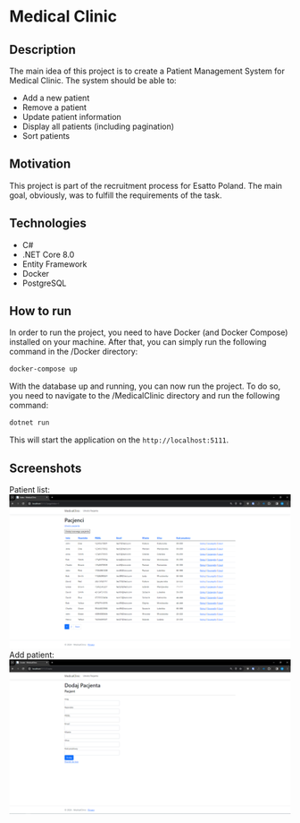 # Medical Clinic
## Description
The main idea of this project is to create a Patient Management System for Medical Clinic. The system should be able to:
- Add a new patient
- Remove a patient
- Update patient information
- Display all patients (including pagination)
- Sort patients
## Motivation
This project is part of the recruitment process for Esatto Poland. The main goal, obviously, was to fulfill the requirements of the task. 
## Technologies
- C#
- .NET Core 8.0
- Entity Framework
- Docker
- PostgreSQL
## How to run
In order to run the project, you need to have Docker (and Docker Compose) installed on your machine. After that, you can simply run the following command in the /Docker directory:
```bash
docker-compose up
```
With the database up and running, you can now run the project. To do so, you need to navigate to the /MedicalClinic directory and run the following command:
```bash
dotnet run
```
This will start the application on the `http://localhost:5111`.

## Screenshots
Patient list:
![patient list](assets/image-3.png)
Add patient:
![add patient](assets/image-2.png)
